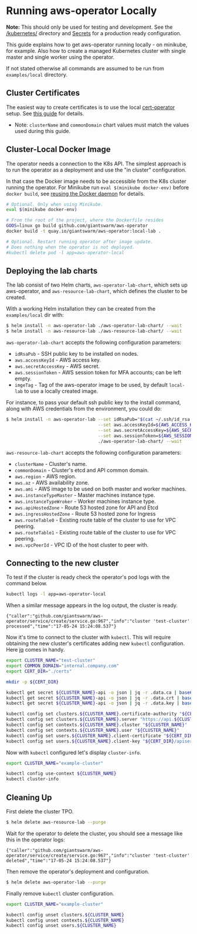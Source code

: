 # Running aws-operator Locally

**Note:** This should only be used for testing and development. See the
[/kubernetes/][kubernetes-dir] directory and [Secrets][secrets-doc] for
a production ready configuration.

[kubernetes-dir]: https://github.com/giantswarm/aws-operator/tree/master/kubernetes
[secrets-doc]: https://github.com/giantswarm/aws-operator#secret

This guide explains how to get aws-operator running locally - on minikube, for
example. Also how to create a managed Kubernetes cluster with single master and
single worker using the operator.

If not stated otherwise all commands are assumed to be run from `examples/local`
directory.

## Cluster Certificates

The easiest way to create certificates is to use the local [cert-operator]
setup. See [this guide][cert-operator-local-setup] for details.

- Note: `clusterName` and `commonDomain` chart values must match the values used
  during this guide.

## Cluster-Local Docker Image

The operator needs a connection to the K8s API. The simplest approach is to run
the operator as a deployment and use the "in cluster" configuration.

In that case the Docker image needs to be accessible from the K8s cluster
running the operator. For Minikube run `eval $(minikube docker-env)` before
`docker build`, see [reusing the Docker daemon] for details.

[reusing the docker daemon]: https://github.com/kubernetes/minikube/blob/master/docs/reusing_the_docker_daemon.md

```bash
# Optional. Only when using Minikube.
eval $(minikube docker-env)

# From the root of the project, where the Dockerfile resides
GOOS=linux go build github.com/giantswarm/aws-operator
docker build -t quay.io/giantswarm/aws-operator:local-lab .

# Optional. Restart running operator after image update.
# Does nothing when the operator is not deployed.
#kubectl delete pod -l app=aws-operator-local
```

## Deploying the lab charts

The lab consist of two Helm charts, `aws-operator-lab-chart`, which sets up aws-operator,
and `aws-resource-lab-chart`, which defines the cluster to be created.

With a working Helm installation they can be created from the `examples/local` dir with:

```bash
$ helm install -n aws-operator-lab ./aws-operator-lab-chart/ --wait
$ helm install -n aws-resource-lab ./aws-resource-lab-chart/ --wait
```

`aws-operator-lab-chart` accepts the following configuration parameters:
* `idRsaPub` - SSH public key to be installed on nodes.
* `aws.accessKeyId` - AWS access key.
* `aws.secretAccessKey` - AWS secret.
* `aws.sessionToken` - AWS session token for MFA accounts; can be left empty.
* `imgeTag` - Tag of the aws-operator image to be used, by default `local-lab` to use a
locally created image.

For instance, to pass your default ssh public key to the install command, along with AWS
credentials from the environment, you could do:

```bash
$ helm install -n aws-operator-lab --set idRsaPub="$(cat ~/.ssh/id_rsa.pub)" \
                                   --set aws.accessKeyId=${AWS_ACCESS_KEY_ID} \
                                   --set aws.secretAccessKey=${AWS_SECRET_ACCESS_KEY} \
                                   --set aws.sessionToken=${AWS_SESSION_TOKEN} \
                                   ./aws-operator-lab-chart/ --wait
```

`aws-resource-lab-chart` accepts the following configuration parameters:
* `clusterName` - Cluster's name.
* `commonDomain` - Cluster's etcd and API common domain.
* `aws.region` - AWS region.
* `aws.az` - AWS availability zone.
* `aws.ami` - AWS image to be used on both master and worker machines.
* `aws.instanceTypeMaster` - Master machines instance type.
* `aws.instanceTypeWroker` - Worker machines instance type.
* `aws.apiHostedZone` - Route 53 hosted zone for API and Etcd
* `aws.ingressHostedZone` - Route 53 hosted zone for Ingress
* `aws.routeTable0` - Existing route table of the cluster to use for VPC peering.
* `aws.routeTable1` - Existing route table of the cluster to use for VPC peering.
* `aws.vpcPeerId` - VPC ID of the host cluster to peer with.

## Connecting to the new cluster

To test if the cluster is ready check the operator's pod logs with the
command below.

```bash
kubectl logs -l app=aws-operator-local
```

When a similar message appears in the log output, the cluster is ready.

```
{"caller":"github.com/giantswarm/aws-operator/service/create/service.go:967","info":"cluster 'test-cluster' processed","time":"17-05-24 15:24:08.537"}
```

Now it's time to connect to the cluster with `kubectl`. This will require
obtaining the new cluster's certificates adding new `kubectl` configuration.
Here [jq] comes in handy.

```bash
export CLUSTER_NAME="test-cluster"
export COMMON_DOMAIN="internal.company.com"
export CERT_DIR="./certs"

mkdir -p ${CERT_DIR}

kubectl get secret ${CLUSTER_NAME}-api -o json | jq -r .data.ca | base64 --decode > ${CERT_DIR}/ca.crt
kubectl get secret ${CLUSTER_NAME}-api -o json | jq -r .data.crt | base64 --decode > ${CERT_DIR}/apiserver.crt
kubectl get secret ${CLUSTER_NAME}-api -o json | jq -r .data.key | base64 --decode > ${CERT_DIR}/apiserver.key

kubectl config set clusters.${CLUSTER_NAME}.certificate-authority "${CERT_DIR}/ca.crt"
kubectl config set clusters.${CLUSTER_NAME}.server "https://api.${CLUSTER_NAME}.${COMMON_DOMAIN}"
kubectl config set contexts.${CLUSTER_NAME}.cluster "${CLUSTER_NAME}"
kubectl config set contexts.${CLUSTER_NAME}.user "${CLUSTER_NAME}"
kubectl config set users.${CLUSTER_NAME}.client-certificate "${CERT_DIR}/apiserver.crt"
kubectl config set users.${CLUSTER_NAME}.client-key "${CERT_DIR}/apiserver.key"
```

Now with `kubectl` configured let's display `cluster-info`.

```bash
export CLUSTER_NAME="example-cluster"

kubectl config use-context ${CLUSTER_NAME}
kubectl cluster-info
```


## Cleaning Up

First delete the cluster TPO.

```bash
$ helm delete aws-resource-lab --purge
```

Wait for the operator to delete the cluster, you should see a message like this in the operator logs:

```
{"caller":"github.com/giantswarm/aws-operator/service/create/service.go:967","info":"cluster 'test-cluster' deleted","time":"17-05-24 15:24:08.537"}
```

Then remove the operator's deployment and configuration.

```bash
$ helm delete aws-operator-lab --purge
```

Finally remove `kubectl` cluster configuration.

```bash
export CLUSTER_NAME="example-cluster"

kubectl config unset clusters.${CLUSTER_NAME}
kubectl config unset contexts.${CLUSTER_NAME}
kubectl config unset users.${CLUSTER_NAME}
```

[aws-operator]: https://github.com/giantswarm/aws-operator
[cert-operator]: https://github.com/giantswarm/cert-operator
[cert-operator-local-setup]: https://github.com/giantswarm/cert-operator/tree/master/examples/local

[jq]: https://stedolan.github.io/jq
